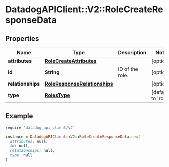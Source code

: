 # DatadogAPIClient::V2::RoleCreateResponseData

## Properties

| Name | Type | Description | Notes |
| ---- | ---- | ----------- | ----- |
| **attributes** | [**RoleCreateAttributes**](RoleCreateAttributes.md) |  | [optional] |
| **id** | **String** | ID of the role. | [optional] |
| **relationships** | [**RoleResponseRelationships**](RoleResponseRelationships.md) |  | [optional] |
| **type** | [**RolesType**](RolesType.md) |  | [default to &#39;roles&#39;] |

## Example

```ruby
require 'datadog_api_client/v2'

instance = DatadogAPIClient::V2::RoleCreateResponseData.new(
  attributes: null,
  id: null,
  relationships: null,
  type: null
)
```

